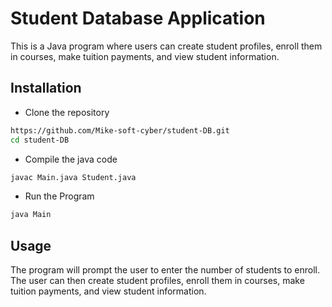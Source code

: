 # Student Database Application
This is a Java program where users can create student profiles, enroll them in courses, make tuition payments, and view student information.

## Installation
- Clone the repository
```sh
https://github.com/Mike-soft-cyber/student-DB.git
cd student-DB
```
- Compile the java code
```bash
javac Main.java Student.java
```
- Run the Program
```bash
java Main
```
## Usage
The program will prompt the user to enter the number of students to enroll. The user can then create student profiles, enroll them in courses, make tuition payments, and view student information.
